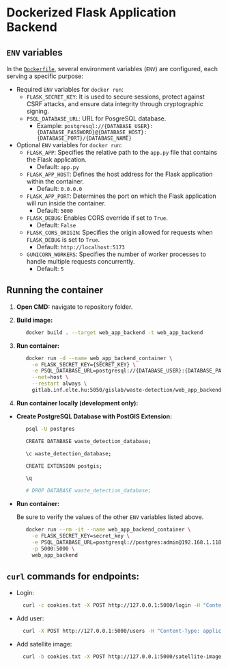 # Dockerized Flask Application Backend

## `ENV` variables

In the [`Dockerfile`](../../Dockerfile), several environment variables (`ENV`) are configured, each serving a specific purpose:

- Required `ENV` variables for `docker run`:
  - `FLASK_SECRET_KEY`: It is used to secure sessions, protect against CSRF attacks, and ensure data integrity through cryptographic signing.
  - `PSQL_DATABASE_URL`: URL for PosgreSQL database.
    - Example: `postgresql://{DATABASE_USER}:{DATABASE_PASSWORD}@{DATABASE_HOST}:{DATABASE_PORT}/{DATABASE_NAME}`
- Optional `ENV` variables for `docker run`:
  - `FLASK_APP`: Specifies the relative path to the `app.py` file that contains the Flask application.
    - Default: `app.py`
  - `FLASK_APP_HOST`: Defines the host address for the Flask application within the container.
    - Default: `0.0.0.0`
  - `FLASK_APP_PORT`: Determines the port on which the Flask application will run inside the container.
    - Default: `5000`
  - `FLASK_DEBUG`: Enables CORS override if set to `True`.
    - Default: `False`
  - `FLASK_CORS_ORIGIN`: Specifies the origin allowed for requests when `FLASK_DEBUG` is set to `True`.
    - Default: `http://localhost:5173`
  - `GUNICORN_WORKERS`: Specifies the number of worker processes to handle multiple requests concurrently.
    - Default: `5`

## Running the container

1. **Open CMD:** navigate to repository folder.
2. **Build image:**

   ```bash
      docker build . --target web_app_backend -t web_app_backend
   ```

3. **Run container:**

   ```bash
      docker run -d --name web_app_backend_container \
        -e FLASK_SECRET_KEY={SECRET_KEY} \
        -e PSQL_DATABASE_URL=postgresql://{DATABASE_USER}:{DATABASE_PASSWORD}@{DATABASE_HOST}:{DATABASE_PORT}/{DATABASE_NAME} \
        --net=host \
        --restart always \
        gitlab.inf.elte.hu:5050/gislab/waste-detection/web_app_backend
   ```

4. **Run container locally (development only):**

- **Create PostgreSQL Database with PostGIS Extension:**

  ```bash
     psql -U postgres

     CREATE DATABASE waste_detection_database;

     \c waste_detection_database;

     CREATE EXTENSION postgis;

     \q

     # DROP DATABASE waste_detection_database;
  ```

- **Run container:**

  Be sure to verify the values of the other `ENV` variables listed above.

  ```bash
     docker run --rm -it --name web_app_backend_container \
       -e FLASK_SECRET_KEY=secret_key \
       -e PSQL_DATABASE_URL=postgresql://postgres:admin@192.168.1.118:5432/waste_detection_database \
       -p 5000:5000 \
       web_app_backend
  ```

## `curl` commands for endpoints:

- Login:
  ```bash
    curl -c cookies.txt -X POST http://127.0.0.1:5000/login -H "Content-Type: application/json" -d "{\"email\": \"john@example.com\", \"password\": \"password123\"}"
  ```
- Add user:
  ```bash
    curl -X POST http://127.0.0.1:5000/users -H "Content-Type: application/json" -d "{\"name\": \"John Doe\", \"email\": \"john@example.com\", \"password\": \"password123\", \"role\": \"admin\"}"
  ```
- Add satellite image:
  ```bash
    curl -b cookies.txt -X POST http://127.0.0.1:5000/satellite-images -H "Content-Type: application/json" -d "{\"filename\": \"image1.tif\", \"acquisition_date\": \"2023-06-01\", \"satellite_type\": \"Landsat\", \"src\": \"NASA\", \"min\": 0.0, \"max\": 255.0}"
  ```
